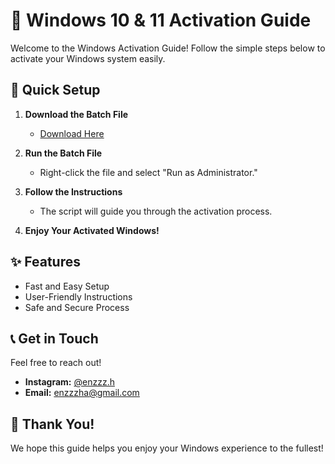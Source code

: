 
# 🎉 Windows 10 & 11 Activation Guide

Welcome to the Windows Activation Guide! Follow the simple steps below to activate your Windows system easily.

## 🚀 Quick Setup

1. **Download the Batch File**
   - [Download Here](#)

2. **Run the Batch File**
   - Right-click the file and select "Run as Administrator."

3. **Follow the Instructions**
   - The script will guide you through the activation process.

4. **Enjoy Your Activated Windows!**

## ✨ Features

- Fast and Easy Setup
- User-Friendly Instructions
- Safe and Secure Process

## 📞 Get in Touch

Feel free to reach out!

- **Instagram:** [@enzzz.h](https://instagram.com/enzzz.h)
- **Email:** [enzzzha@gmail.com](mailto:enzzzha@gmail.com)

## 💖 Thank You!

We hope this guide helps you enjoy your Windows experience to the fullest!


